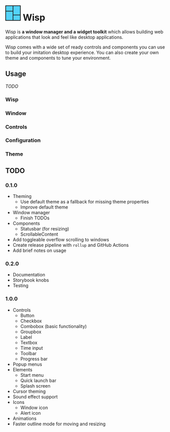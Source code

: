 # ![icon](public/icon.png?raw=true "icon") Wisp

Wisp is **a window manager and a widget toolkit** which allows building web
applications that look and feel like desktop applications.

Wisp comes with a wide set of ready controls and components you can use to build
your imitation desktop experience. You can also create your own theme and
components to tune your environment.

## Usage

*TODO*

### Wisp

### Window

### Controls

### Configuration

### Theme

## TODO

### 0.1.0

* Theming
  * Use default theme as a fallback for missing theme properties
  * Improve default theme
* Window manager
  * Finish TODOs
* Components
  * Statusbar (for resizing)
  * ScrollableContent
* Add toggleable overflow scrolling to windows
* Create release pipeline with `rollup` and GitHub Actions
* Add brief notes on usage

### 0.2.0

* Documentation
* Storybook knobs
* Testing

### 1.0.0

* Controls
  * Button
  * Checkbox
  * Combobox (basic functionality)
  * Groupbox
  * Label
  * Textbox
  * Time input
  * Toolbar
  * Progress bar
* Popup menus
* Elements
  * Start menu
  * Quick launch bar
  * Splash screen
* Cursor theming
* Sound effect support
* Icons
  * Window icon
  * Alert icon
* Animations
* Faster outline mode for moving and resizing
